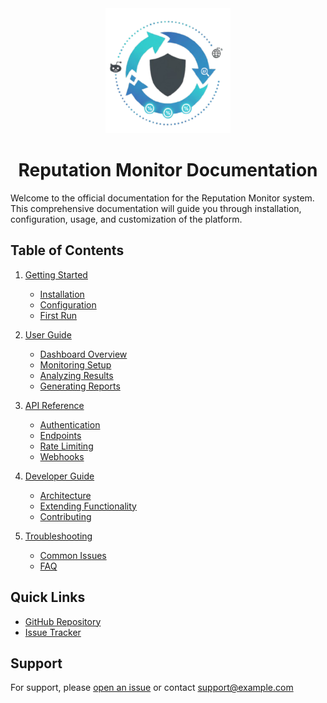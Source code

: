 <div align="center">
  <img src="https://raw.githubusercontent.com/pranav271103/Reputation-Monitor/main/assets/unnamed-removebg-preview.png" alt="Reputation Monitor Logo" width="200"/>
  <h1>Reputation Monitor Documentation</h1>
</div>

Welcome to the official documentation for the Reputation Monitor system. This comprehensive documentation will guide you through installation, configuration, usage, and customization of the platform.

## Table of Contents

1. [Getting Started](getting_started.md)
   - [Installation](getting_started.md#installation)
   - [Configuration](getting_started.md#configuration)
   - [First Run](getting_started.md#first-run)

2. [User Guide](user_guide.md)
   - [Dashboard Overview](user_guide.md#dashboard-overview)
   - [Monitoring Setup](user_guide.md#monitoring-setup)
   - [Analyzing Results](user_guide.md#analyzing-results)
   - [Generating Reports](user_guide.md#generating-reports)

3. [API Reference](api_reference.md)
   - [Authentication](api_reference.md#authentication)
   - [Endpoints](api_reference.md#endpoints)
   - [Rate Limiting](api_reference.md#rate-limiting)
   - [Webhooks](api_reference.md#webhooks)

4. [Developer Guide](developer_guide.md)
   - [Architecture](developer_guide.md#architecture)
   - [Extending Functionality](developer_guide.md#extending-functionality)
   - [Contributing](developer_guide.md#contributing)

5. [Troubleshooting](troubleshooting.md)
   - [Common Issues](troubleshooting.md#common-issues)
   - [FAQ](troubleshooting.md#frequently-asked-questions)

## Quick Links

- [GitHub Repository](https://github.com/pranav271103/Reputation-Monitor)
- [Issue Tracker](https://github.com/pranav271103/Reputation-Monitor/issues)

## Support

For support, please [open an issue](https://github.com/pranav271103/Reputation-Monitor/issues) or contact support@example.com
